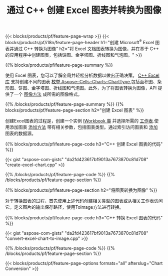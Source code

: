 ﻿---
title: 通过 C++ 创建 Excel 图表并转换为图像
url: /zh/cpp/chart/
description: C++ 使用 C++ 库在 Microsoft Excel 中绘制和转换图表或图表的源代码
---
{{< blocks/products/pf/feature-page-wrap >}}
{{< blocks/products/pf/i18n/feature-page-header h1="创建 Microsoft<sup>&reg;</sup> Excel 图表并通过 C++ 转换为图像" h2="将 Excel 文档图表转换为图像，并在基于 C++ 的应用程序中创建图表，包括饼图、金字塔图、折线图和气泡图。" >}}

{{% blocks/products/pf/feature-page-summary %}}

使用 Excel 图表，您可以了解全局并轻松分析数据以做出正确决策。 [C++ Excel 库](/cells/cpp/) 支持创建不同的图表 [枚举 Aspose::Cells::Charts::ChartType
](https://apireference.aspose.com/cells/cpp/namespace/aspose.cells.charts#a2f17e69bcefc754569019185d0621b70) 包括面积图、条形图、饼图、金字塔图、折线图和气泡图。此外，为了将图表转换为图像，API 提供了一个 [图像方法](https://apireference.aspose.com/cells/cpp/class/aspose.cells.charts.i_sparkline#a28d76dd585c48366e1657f2982722ddb) 成所需的图像格式。

{{% /blocks/products/pf/feature-page-summary %}}
{{% blocks/products/pf/feature-page-section h2="创建 Excel 图表" %}}

创建Excel图表的过程是，创建一个实例 [IWorkbook 类](https://apireference.aspose.com/cells/cpp/class/aspose.cells.i_workbook) 并选择所需的 [工作表](https://apireference.aspose.com/cells/cpp/class/aspose.cells.i_worksheet_collection#a5574d624796043233420d0e0459ccc43).使用添加图表 [添加方法](https://apireference.aspose.com/cells/cpp/class/aspose.cells.charts.i_chart_collection#ab7e8cce835c251a4682605299a6aa068) 带有相关参数，包括图表类型。通过索引访问图表和 [添加](https://apireference.aspose.com/cells/cpp/class/aspose.cells.charts.i_series_collection#a8f4dc4d883f32f65b1fb673e2aa7862f) 图表的数据源。

{{% blocks/products/pf/feature-page-code h3="C++ 创建 Excel 图表的代码" %}}

{{< gist "aspose-com-gists" "da2fd423617bf9013a7673870c81d708" "create-excel-chart.cpp" >}}

{{% /blocks/products/pf/feature-page-code %}}
{{% /blocks/products/pf/feature-page-section %}}

{{% blocks/products/pf/feature-page-section h2="将图表转换为图像" %}}


对于转换图表的过程，首先使用上述代码创建相关类型的图表或从相关工作表访问它。定义图片的输出保存路径，使用ToImage方法进行转换。

 
{{% blocks/products/pf/feature-page-code h3="C++ 转换 Excel 图表的代码" %}}

{{< gist "aspose-com-gists" "da2fd423617bf9013a7673870c81d708" "convert-excel-chart-to-image.cpp" >}}

{{% /blocks/products/pf/feature-page-code %}}
{{% /blocks/products/pf/feature-page-section %}}

{{< blocks/products/pf/feature-page-options formats="all" afterslug="Chart Conversion" >}}